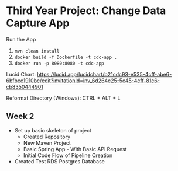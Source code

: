 # Third Year Project: Change Data Capture App

Run the App
1. `mvn clean install`
2. `docker build -f Dockerfile -t cdc-app .`
3. `docker run -p 8080:8080 -t cdc-app`

Lucid Chart: https://lucid.app/lucidchart/b21cdc93-e535-4cff-abe6-6bfbcc1910bc/edit?invitationId=inv_6d264c25-5c45-4cff-81c6-cb8350444901

Reformat Directory (Windows): CTRL + ALT + L

## Week 2

 - Set up basic skeleton of project
   - Created Repository
   - New Maven Project
   - Basic Spring App - With Basic API Request
   - Initial Code Flow of Pipeline Creation
 - Created Test RDS Postgres Database
